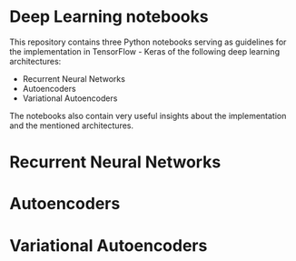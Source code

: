 # Deep Learning notebooks

This repository contains three Python notebooks serving as guidelines for the implementation in TensorFlow - Keras of the following deep learning architectures:
- Recurrent Neural Networks
- Autoencoders
- Variational Autoencoders

The notebooks also contain very useful insights about the implementation and the mentioned architectures.

# Recurrent Neural Networks

# Autoencoders

# Variational Autoencoders

<p align="center">
  <img src=" " width="60%"/>
</p>

<br />
